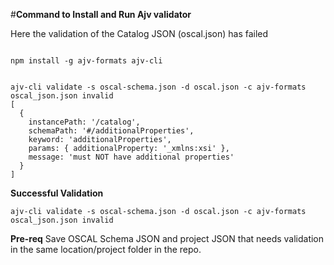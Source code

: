 #**Command to Install and Run Ajv validator**

Here the validation of the Catalog JSON (oscal.json) has failed

```

npm install -g ajv-formats ajv-cli


ajv-cli validate -s oscal-schema.json -d oscal.json -c ajv-formats
oscal_json.json invalid
[
  {
    instancePath: '/catalog',
    schemaPath: '#/additionalProperties',
    keyword: 'additionalProperties',
    params: { additionalProperty: '_xmlns:xsi' },
    message: 'must NOT have additional properties'
  }
]

```

**Successful Validation**

```
ajv-cli validate -s oscal-schema.json -d oscal.json -c ajv-formats
oscal_json.json invalid
```

**Pre-req**
Save OSCAL Schema JSON and project JSON that needs validation in the same location/project folder in the repo.
